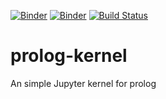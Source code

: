 [![Binder](https://mybinder.org/badge_logo.svg)](https://mybinder.org/v2/gh/lclem/prolog-kernel/master)
[![Binder](https://mybinder.org/badge_logo.svg)](https://mybinder.org/v2/gh/lclem/prolog-kernel/master?urlpath=lab)
[![Build Status](https://travis-ci.org/lclem/prolog-kernel.svg)](https://travis-ci.org/lclem/prolog-kernel)

# prolog-kernel
An simple Jupyter kernel for prolog
